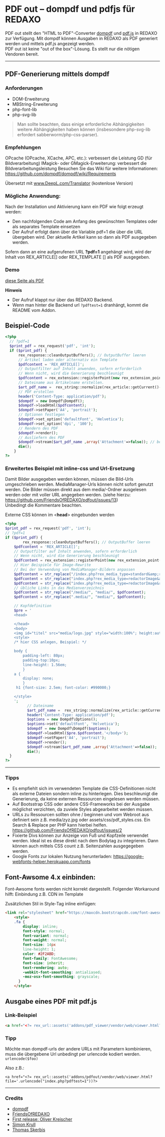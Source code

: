 # PDF out – dompdf und pdfjs für REDAXO

PDF out stellt den "HTML to PDF"-Converter [dompdf](http://dompdf.github.io) und [pdf.js](https://github.com/mozilla/pdf.js) in REDAXO zur Verfügung.
Mit dompdf können Ausgaben in REDAXO als PDF generiert werden und mittels pdf.js angezeigt werden.  
PDF out ist keine "out of the box"-Lösung. Es stellt nur die nötigen Vendoren bereit.  
___


## PDF-Generierung mittels dompdf


### Anforderungen

- DOM-Erweiterung
- MBString-Erweiterung
- php-font-lib
- php-svg-lib

> Man sollte beachten, dass einige erforderliche Abhängigkeiten weitere Abhängigkeiten haben können (insbesondere php-svg-lib erfordert sabberworm/php-css-parser).

### Empfehlungen

OPcache (OPcache, XCache, APC, etc.): verbessert die Leistung
GD (für Bildverarbeitung)
IMagick- oder GMagick-Erweiterung: verbessert die Bildverarbeitungsleistung
Besuchen Sie das Wiki für weitere Informationen: https://github.com/dompdf/dompdf/wiki/Requirements

Übersetzt mit www.DeepL.com/Translator (kostenlose Version)


### Mögliche Anwendung: 

Nach der Installation und Aktivierung kann ein PDF wie folgt erzeugt werden:
- Den nachfolgenden Code am Anfang des gewünschten Templates oder als separates Template einsetzen
- Der Aufruf erfolgt dann über die Variable pdf=1 die über die URL übergeben wird. Der aktuelle Artikel kann so dann als PDF ausgegeben werden. 

Sofern dann an eine aufgerufenen URL **?pdf=1** angehängt wird, wird der Inhalt von REX_ARTICLE[] oder REX_TEMPLATE [] als PDF ausgegeben.

### Demo

[diese Seite als PDF](index.php?pdftest=1)

**Hinweis**
- Der Aufruf klappt nur über das REDAXO Backend.
- Wenn man hinter die Backend url `?pdftest=1` dranhängt, kommt die README vom Addon.

## Beispiel-Code

```php
<?php
  // ?pdf=1
  $print_pdf = rex_request('pdf', 'int');
  if ($print_pdf) {
	  rex_response::cleanOutputBuffers(); // OutputBuffer leeren
	  // Artikel laden oder alternativ ein Template
	  $pdfcontent = 'REX_ARTICLE[]';
	  // Outputfilter auf Inhalt anwenden, sofern erforderlich 
	  // Wenn nicht, wird die Generierung beschleunigt
	  $pdfcontent = rex_extension::registerPoint(new rex_extension_point('OUTPUT_FILTER', $pdfcontent));
	  // Dateiname aus Artikelname erstellen. 
	  $art_pdf_name =  rex_string::normalize(rex_article::getCurrent()->getValue('name'));
	  // PDF erstellen
	  header('Content-Type: application/pdf');
	  $dompdf = new Dompdf\Dompdf();
	  $dompdf->loadHtml($pdfcontent);
	  $dompdf->setPaper('A4', 'portrait');
	  // Optionen festlegen 
	  $dompdf->set_option('defaultFont', 'Helvetica');
	  $dompdf->set_option('dpi', '100');
	  // Rendern des PDF
	  $dompdf->render();
	  // Ausliefern des PDF
	  $dompdf->stream($art_pdf_name ,array('Attachment'=>false)); // bei true wird Download erzwungen
	  die();
	}
?>
```
### Erweitertes Beispiel mit inline-css und Url-Ersetzung
Damit Bilder ausgegeben werden können, müssen die Bild-Urls umgeschrieben werden. MediaManager-Urls können nicht sofort genutzt werden. Die Bilder müssen direkt aus dem media/-Ordner ausgelesen werden oder mit voller URL angegeben werden. (siehe hierzu: https://github.com/FriendsOfREDAXO/pdfout/issues/13)  
Unbedingt die Kommentare beachten.

Externe CSS können im <**head**> eingebunden werden
```php
<?php
$print_pdf = rex_request('pdf', 'int');
// ?pdf=1 
if ($print_pdf) {
        rex_response::cleanOutputBuffers(); // OutputBuffer leeren
	$pdfcontent = 'REX_ARTICLE[]';
	// Outputfilter auf Inhalt anwenden, sofern erforderlich
	// Wenn nicht, wird die Generierung beschleunigt
	$pdfcontent = rex_extension::registerPoint(new rex_extension_point('OUTPUT_FILTER', $pdfcontent));
	// Hier Beispiele für Image-Rewrite
	// Bei der Verwendung von MediaManager-Bildern anpassen    
	$pdfcontent = str_replace("/index.php?rex_media_type=standard&amp;rex_media_file=", "media/", $pdfcontent);
	$pdfcontent = str_replace("index.php?rex_media_type=redactorImage&amp;rex_media_file=", "media/", $pdfcontent);
	$pdfcontent = str_replace("index.php?rex_media_type=redactorImage&rex_media_file=", "media/", $pdfcontent);
	// übliche Links in das Medienverzeichnis    
	$pdfcontent = str_replace("/media/", "media/", $pdfcontent);
	$pdfcontent = str_replace(".media/", "media/", $pdfcontent);

	// Kopfdefinition
	$pre = '
	<head>

	</head>
	<body>
	<img id="titel" src="media/logo.jpg" style="width:100%"; height:auto;" />
	<style>
	/* hier CSS anlegen, Beispiel: */

	body { 
	    padding-left: 80px; 
	    padding-top:10px; 
	    line-height: 1.56em; 
	    }
	a {
	    display: none;
	    } 
	 h1 {font-size: 2.5em; font-color: #990000;}

	</style>
	';
	      // Dateiname 
	      $art_pdf_name =  rex_string::normalize(rex_article::getCurrent()->getValue('name'));
	      header('Content-Type: application/pdf');
	      $options = new Dompdf\Options();
	      $options->set('defaultFont', 'Helvetica');
	      $dompdf = new Dompdf\Dompdf($options);
	      $dompdf->loadHtml($pre.$pdfcontent.'</body>');
	      $dompdf->setPaper('A4', 'portrait');
	      $dompdf->render();
	      $dompdf->stream($art_pdf_name ,array('Attachment'=>false));
	      die();
  }
?>
```
___
### Tipps
- Es empfiehlt sich im verwendeten Template die CSS-Definitionen nicht als externe Dateien sondern inline zu hinterlegen. Dies beschleunigt die Generierung, da keine externen Ressourcen eingelesen werden müssen.
- Auf Bootsstrap CSS oder andere CSS-Frameworks bei der Ausgabe möglichst verzichten, da zuviele Styles abgearbeitet werden müssen. 
- URLs zu Ressourcen sollten ohne / beginnen und vom Webroot aus definiert sein z.B. media/zyz.jpg oder assets/css/pdf_styles.css. Ein Search & Replace per PHP kann hierbei helfen. https://github.com/FriendsOfREDAXO/pdfout/issues/2
- Fixierte Divs können zur Anzeige von Fuß und Kopfzeile verwendet werden. Ideal ist es diese direkt nach dem Bodytag zu integrieren. Dann können auch mittels CSS count z.B. Seitenzahlen ausgegegeben werden.
- Google Fonts zur lokalen Nutzung herunterladen: https://google-webfonts-helper.herokuapp.com/fonts

## Font-Awsome 4.x einbinden: 
Font-Awsome fonts werden nicht korrekt dargestellt. 
Folgender Workaround hilft: 
Einbindung z.B. CDN im Template

Zusätzlichen Stil in Style-Tag inline einfügen: 

```html	
<link rel="stylesheet" href="https://maxcdn.bootstrapcdn.com/font-awesome/4.6.3/css/font-awesome.min.css">
	<style>
	.fa {
	    display: inline;
	    font-style: normal;
	    font-variant: normal;
	    font-weight: normal;
	    font-size: 14px
	    line-height: 1;
	    color: #2F2ABD;
	    font-family: FontAwesome;
	    font-size: inherit;
	    text-rendering: auto;
	    -webkit-font-smoothing: antialiased;
	    -moz-osx-font-smoothing: grayscale;
	  }
	</style>  
```



## Ausgabe eines PDF mit pdf.js

### Link-Beispiel

```html
<a href="<?= rex_url::assets('addons/pdf_viewer/vendor/web/viewer.html?file=/media/deinePDFdatei.pdf') ?>">Link</a> 
```
### Tipp
Möchte man dompdf-urls  der andere URLs mit Parametern kombinieren, muss die übergebene Url unbedingt per urlencode kodiert werden. `urlencode($foo)`

Also z.B.: 

```
<a href="<?= rex_url::assets('addons/pdfout/vendor/web/viewer.html?file='.urlencode("index.php?pdftest=1"))?>

```


___
### Credits

- [dompdf](http://dompdf.github.io)
- [FriendsOfREDAXO](https://github.com/FriendsOfREDAXO)
- [First release: Oliver Kreischer](https://github.com/olien)
- [Simon Krull](https://github.com/crydotsnake)
- [Thomas Skerbis](https://github.com/skerbis)



